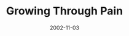 ---
layout: music 
title: "Growing Through Pain"
series: "The Art of Growth"
date: 2002-11-03 
description: "There is an art to growth. Learn to grow up and not just old."
audio: "http://s3.amazonaws.com/crossroadsaudiomessages/Growing%20Through%20Pain.mp3"
audio-duration: "35:23"
src: "http://www.crossroads.net/players/media/mediumHz/"
---